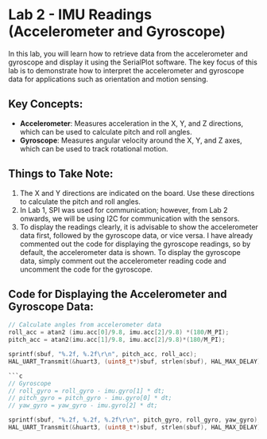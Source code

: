 # Lab 2 - IMU Readings (Accelerometer and Gyroscope)

In this lab, you will learn how to retrieve data from the accelerometer and gyroscope and display it using the SerialPlot software. The key focus of this lab is to demonstrate how to interpret the accelerometer and gyroscope data for applications such as orientation and motion sensing.

## Key Concepts:
- **Accelerometer**: Measures acceleration in the X, Y, and Z directions, which can be used to calculate pitch and roll angles.
- **Gyroscope**: Measures angular velocity around the X, Y, and Z axes, which can be used to track rotational motion.

## Things to Take Note:
1. The X and Y directions are indicated on the board. Use these directions to calculate the pitch and roll angles.
2. In Lab 1, SPI was used for communication; however, from Lab 2 onwards, we will be using I2C for communication with the sensors.
3. To display the readings clearly, it is advisable to show the accelerometer data first, followed by the gyroscope data, or vice versa. I have already commented out the code for displaying the gyroscope readings, so by default, the accelerometer data is shown. To display the gyroscope data, simply comment out the accelerometer reading code and uncomment the code for the gyroscope.

## Code for Displaying the Accelerometer and Gyroscope Data:
```c
// Calculate angles from accelerometer data
roll_acc = atan2 (imu.acc[0]/9.8, imu.acc[2]/9.8) *(180/M_PI);
pitch_acc = atan2(imu.acc[1]/9.8, imu.acc[2]/9.8)*(180/M_PI);

sprintf(sbuf, "%.2f, %.2f\r\n", pitch_acc, roll_acc);
HAL_UART_Transmit(&huart3, (uint8_t*)sbuf, strlen(sbuf), HAL_MAX_DELAY);

```c
// Gyroscope
// roll_gyro = roll_gyro - imu.gyro[1] * dt;
// pitch_gyro = pitch_gyro - imu.gyro[0] * dt;
// yaw_gyro = yaw_gyro - imu.gyro[2] * dt;

sprintf(sbuf, "%.2f, %.2f, %.2f\r\n", pitch_gyro, roll_gyro, yaw_gyro);
HAL_UART_Transmit(&huart3, (uint8_t*)sbuf, strlen(sbuf), HAL_MAX_DELAY);

